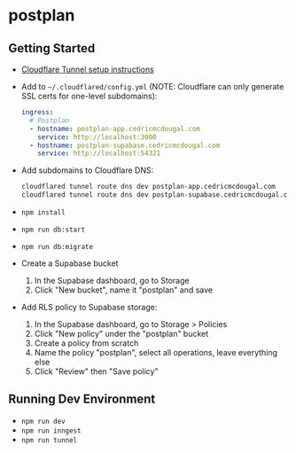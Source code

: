 # postplan

## Getting Started

- [Cloudflare Tunnel setup instructions](https://developers.cloudflare.com/cloudflare-one/connections/connect-networks/get-started/create-local-tunnel/#prerequisites)
- Add to `~/.cloudflared/config.yml` (NOTE: Cloudflare can only generate SSL certs for one-level subdomains):

  ```yaml
  ingress:
    # Postplan
    - hostname: postplan-app.cedricmcdougal.com
      service: http://localhost:3000
    - hostname: postplan-supabase.cedricmcdougal.com
      service: http://localhost:54321
  ```

- Add subdomains to Cloudflare DNS:

  ```sh
  cloudflared tunnel route dns dev postplan-app.cedricmcdougal.com
  cloudflared tunnel route dns dev postplan-supabase.cedricmcdougal.com
  ```

- `npm install`
- `npm run db:start`
- `npm run db:migrate`
- Create a Supabase bucket
  1. In the Supabase dashboard, go to Storage
  2. Click "New bucket", name it "postplan" and save
- Add RLS policy to Supabase storage:
  1. In the Supabase dashboard, go to Storage > Policies
  2. Click "New policy" under the "postplan" bucket
  3. Create a policy from scratch
  4. Name the policy "postplan", select all operations, leave everything else
  5. Click "Review" then "Save policy"

## Running Dev Environment

- `npm run dev`
- `npm run inngest`
- `npm run tunnel`
